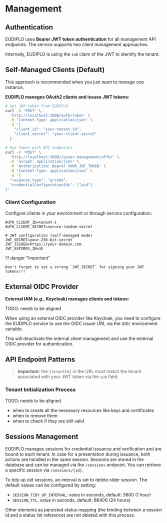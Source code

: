 # Management

## Authentication

EUDIPLO uses **Bearer JWT token authentication** for all management API
endpoints. The service supports two client management approaches.

Internally, EUDIPLO is using the `sub` claim of the JWT to identify the tenant.

## Self-Managed Clients (Default)

This approach is recommended when you just want to manage one instance.

**EUDIPLO manages OAuth2 clients and issues JWT tokens:**

```bash
# Get JWT token from EUDIPLO
curl -X 'POST' \
  'http://localhost:3000/auth/token' \
  -H 'Content-Type: application/json' \
  -d '{
    "client_id": "your-tenant-id",
    "client_secret": "your-client-secret"
  }'

# Use token with API endpoints
curl -X 'POST' \
  'http://localhost:3000/issuer-management/offer' \
  -H 'accept: application/json' \
  -H 'Authorization: Bearer YOUR_JWT_TOKEN' \
  -H 'Content-Type: application/json' \
  -d '{
  "response_type": "qrcode",
  "credentialConfigurationIds": ["pid"]
}'
```

### Client Configuration

Configure clients in your environment or through service configuration:

```env
AUTH_CLIENT_ID=tenant-1
AUTH_CLIENT_SECRET=secure-random-secret

# JWT configuration (self-managed mode)
JWT_SECRET=your-256-bit-secret
JWT_ISSUER=https://your-domain.com
JWT_EXPIRES_IN=1h
```

!!! danger "Important"

    Don't forget to set a strong `JWT_SECRET` for signing your JWT tokens!!!

## External OIDC Provider

**External IAM (e.g., Keycloak) manages clients and tokens:**

TODO: needs to be aligned

When using an external OIDC provider like Keycloak, you need to configure the
EUDIPLO service to use the OIDC issuer URL via the `OIDC` environment variable.

This will deactivate the internal client management and use the external OIDC
provider for authentication.

## API Endpoint Patterns

> **Important**: the `{tenantId}` in the URL must match the tenant associated
> with your JWT token via the `sub` field.

### Tenant Initialization Process

TODO: needs to be aligned

- when to create all the necessary resources like keys and certificates
- when to remove them
- when to check if they are still valid

## Sessions Management

EUDIPLO manages sessions for credential issuance and verification and are bound
to each tenant. In case for a presentation during issuance, both actions are
handled in the same session. Sessions are stored in the database and can be
managed via the `/sessions` endpoint. You can retrieve a specific session via
`/sessions/{id}`.

To tidy up old sessions, an interval is set to delete older session. The default
values can be configured by setting:

- `SESSION_TIDY_UP_INTERVAL`: value in seconds, default: 3600 (1 hour)
- `SESSION_TTL`: value in seconds, default: 86400 (24 hours)

Other elements as persisted status mapping (the binding between a session id and
a status list reference) are not deleted with this process.
